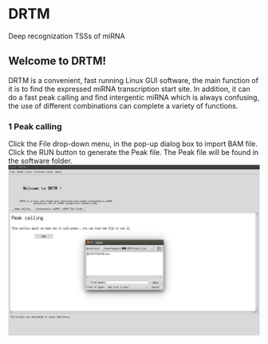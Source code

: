 # DRTM
Deep recognization TSSs of miRNA
## Welcome to DRTM! 
DRTM is a convenient, fast running Linux GUI software, the main function of it is to find the expressed miRNA transcription start site. In addition, it can do a fast peak calling and find intergentic miRNA which is always confusing, the use of different combinations can complete a variety of functions. 
### 1 Peak calling 
Click the File drop-down menu, in the pop-up dialog box to import BAM file. Click the RUN button to generate the Peak file. The Peak file will be found in the software folder. 
![1.png](./readme_images/1.png)
